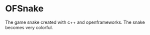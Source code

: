 OFSnake
=======

The game snake created with c++ and openframeworks.  The snake becomes very colorful.
